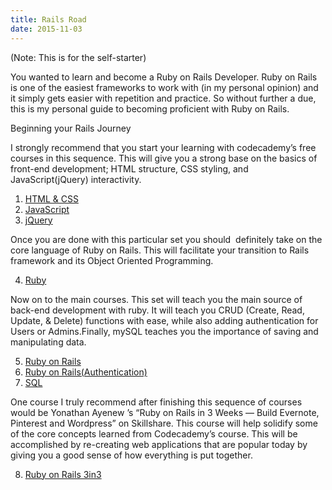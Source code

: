 ```yaml
---
title: Rails Road
date: 2015-11-03
---
```


(Note: This is for the self-starter)

You wanted to learn and become a Ruby on Rails Developer. Ruby on Rails is one of the easiest frameworks to work with (in my personal opinion) and it simply gets easier with repetition and practice. So without further a due, this is my personal guide to becoming proficient with Ruby on Rails.

Beginning your Rails Journey

I strongly recommend that you start your learning with codecademy’s free courses in this sequence. This will give you a strong base on the basics of front-end development; HTML structure, CSS styling, and JavaScript(jQuery) interactivity.

1) <a href="https://www.codecademy.com/learn/web">HTML & CSS</a><br>
2) <a href="https://www.codecademy.com/learn/javascript">JavaScript</a><br>
3) <a href="https://www.codecademy.com/learn/jquery">jQuery</a>

Once you are done with this particular set you should  definitely take on the core language of Ruby on Rails. This will facilitate your transition to Rails framework and its Object Oriented Programming.

4) <a href="https://www.codecademy.com/learn/ruby">Ruby</a>

Now on to the main courses. This set will teach you the main source of back-end development with ruby. It will teach you CRUD (Create, Read, Update, & Delete) functions with ease, while also adding authentication for Users or Admins.Finally, mySQL teaches you the importance of saving and manipulating data.

5) <a href="https://www.codecademy.com/learn/learn-rails">Ruby on Rails</a><br>
6) <a href="https://www.codecademy.com/learn/rails-auth">Ruby on Rails(Authentication)</a><br>
7) <a href="https://www.codecademy.com/learn/learn-sql">SQL</a>

One course I truly recommend after finishing this sequence of courses would be Yonathan Ayenew ’s “Ruby on Rails in 3 Weeks — Build Evernote, Pinterest and Wordpress” on Skillshare. This course will help solidify some of the core concepts learned from Codecademy’s course. This will be accomplished by re-creating web applications that are popular today by giving you a good sense of how everything is put together.

8) <a href="https://www.skillshare.com/classes/technology/Ruby-on-Rails-in-3-Weeks-Build-Evernote-Pinterest-and-Wordpress/1493287244?via=browse-popular-technology-layout-grid">Ruby on Rails 3in3</a>